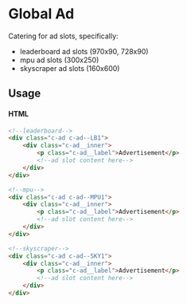 # Global Ad

Catering for ad slots, specifically:
- leaderboard ad slots (970x90, 728x90)
- mpu ad slots (300x250)
- skyscraper ad slots (160x600)

## Usage

#### HTML
```html
<!--leaderboard-->
<div class="c-ad c-ad--LB1">
    <div class="c-ad__inner">
        <p class="c-ad__label">Advertisement</p>
        <!--ad slot content here-->
    </div>
</div>

<!--mpu-->
<div class="c-ad c-ad--MPU1">
    <div class="c-ad__inner">
        <p class="c-ad__label">Advertisement</p>
        <!--ad slot content here-->
    </div>
</div>

<!--skyscraper-->
<div class="c-ad c-ad--SKY1">
    <div class="c-ad__inner">
        <p class="c-ad__label">Advertisement</p>
        <!--ad slot content here-->
    </div>
</div>
```
